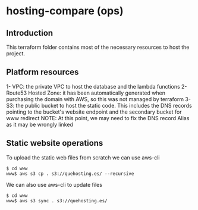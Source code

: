 # hosting-compare (ops)

## Introduction

This terraform folder contains most of the necessary resources to host the project.

## Platform resources

1- VPC: the private VPC to host the database and the lambda functions
2- Route53 Hosted Zone: it has been automatically generated when purchasing the domain with AWS, so this was not managed by terraform
3- S3: the public bucket to host the static code. This includes the DNS records pointing to the bucket's website endpoint and the secondary bucket for www redirect
NOTE: At this point, we may need to fix the DNS record Alias as it may be wrongly linked

## Static website operations

To upload the static web files from scratch we can use aws-cli
```
$ cd www
www$ aws s3 cp . s3://quehosting.es/ --recursive
```

We can also use aws-cli to update files
```
$ cd www
www$ aws s3 sync . s3://quehosting.es/
```
